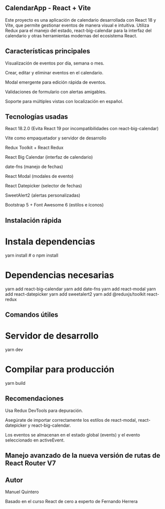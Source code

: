 ## CalendarApp - React + Vite

Este proyecto es una aplicación de calendario desarrollada con React 18 y Vite, que permite gestionar eventos de manera visual e intuitiva. Utiliza Redux para el manejo del estado, react-big-calendar para la interfaz del calendario y otras herramientas modernas del ecosistema React.

## Características principales

Visualización de eventos por día, semana o mes.

Crear, editar y eliminar eventos en el calendario.

Modal emergente para edición rápida de eventos.

Validaciones de formulario con alertas amigables.

Soporte para múltiples vistas con localización en español.

## Tecnologías usadas

React 18.2.0 (Evita React 19 por incompatibilidades con react-big-calendar)

Vite como empaquetador y servidor de desarrollo

Redux Toolkit + React Redux

React Big Calendar (interfaz de calendario)

date-fns (manejo de fechas)

React Modal (modales de evento)

React Datepicker (selector de fechas)

SweetAlert2 (alertas personalizadas)

Bootstrap 5 + Font Awesome 6 (estilos e íconos)

## Instalación rápida

# Instala dependencias

yarn install # o npm install

# Dependencias necesarias

yarn add react-big-calendar
yarn add date-fns
yarn add react-modal
yarn add react-datepicker
yarn add sweetalert2
yarn add @reduxjs/toolkit react-redux

## Comandos útiles

# Servidor de desarrollo

yarn dev

# Compilar para producción

yarn build

## Recomendaciones

Usa Redux DevTools para depuración.

Asegúrate de importar correctamente los estilos de react-modal, react-datepicker y react-big-calendar.

Los eventos se almacenan en el estado global (events) y el evento seleccionado en activeEvent.

## Manejo avanzado de la nueva versión de rutas de React Router V7

## Autor

Manuel Quintero

Basado en el curso React de cero a experto de Fernando Herrera
